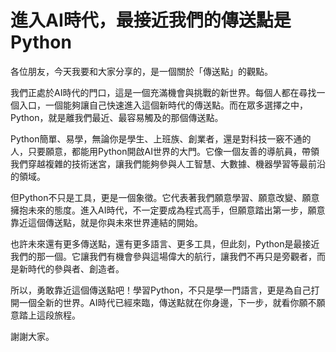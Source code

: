 # 進入AI時代，最接近我們的傳送點是Python

各位朋友，今天我要和大家分享的，是一個關於「傳送點」的觀點。

我們正處於AI時代的門口，這是一個充滿機會與挑戰的新世界。每個人都在尋找一個入口，一個能夠讓自己快速進入這個新時代的傳送點。而在眾多選擇之中，Python，就是離我們最近、最容易觸及的那個傳送點。

Python簡單、易學，無論你是學生、上班族、創業者，還是對科技一竅不通的人，只要願意，都能用Python開啟AI世界的大門。它像一個友善的導航員，帶領我們穿越複雜的技術迷宮，讓我們能夠參與人工智慧、大數據、機器學習等最前沿的領域。

但Python不只是工具，更是一個象徵。它代表著我們願意學習、願意改變、願意擁抱未來的態度。進入AI時代，不一定要成為程式高手，但願意踏出第一步，願意靠近這個傳送點，就是你與未來世界連結的開始。

也許未來還有更多傳送點，還有更多語言、更多工具，但此刻，Python是最接近我們的那一個。它讓我們有機會參與這場偉大的航行，讓我們不再只是旁觀者，而是新時代的參與者、創造者。

所以，勇敢靠近這個傳送點吧！學習Python，不只是學一門語言，更是為自己打開一個全新的世界。AI時代已經來臨，傳送點就在你身邊，下一步，就看你願不願意踏上這段旅程。

謝謝大家。
